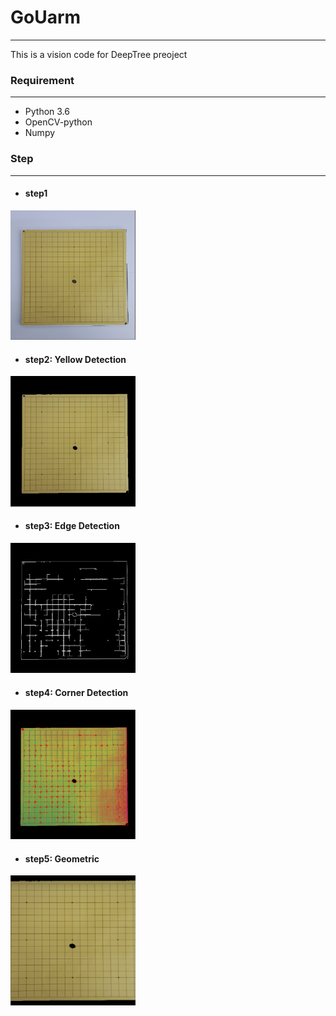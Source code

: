 # GoUarm
---
This is a vision code for DeepTree preoject


### Requirement
---
- Python 3.6
- OpenCV-python
- Numpy

### Step
---
- #### step1
<img src="img/original.png" width="200"> 
<br>

-  #### step2: Yellow Detection
  <img src="img/color.png" width="200">

- #### step3: Edge Detection
<img src="img/edge.png" width="200">

- #### step4: Corner Detection
<img src="img/cornel.png" width="200">

- #### step5: Geometric
<img src="img/geometric.png" width="200">


